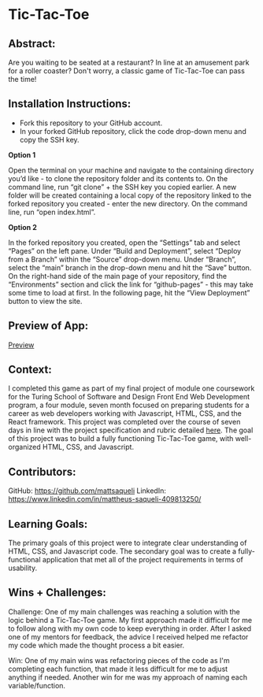 # Tic-Tac-Toe

## Abstract:
Are you waiting to be seated at a restaurant? In line at an amusement park for a roller coaster? Don't worry, a classic game of Tic-Tac-Toe can pass the time!

## Installation Instructions:

- Fork this repository to your GitHub account.
- In your forked GitHub repository, click the code drop-down menu and copy the SSH key.

**Option 1**

Open the terminal on your machine and navigate to the containing directory you’d like - to clone the repository folder and its contents to.
On the command line, run “git clone” + the SSH key you copied earlier.
A new folder will be created containing a local copy of the repository linked to the forked repository you created - enter the new directory.
On the command line, run “open index.html”.

**Option 2**

In the forked repository you created, open the “Settings” tab and select “Pages” on the left pane.
Under “Build and Deployment”, select “Deploy from a Branch” within the “Source” drop-down menu.
Under “Branch”, select the “main” branch in the drop-down menu and hit the “Save” button.
On the right-hand side of the main page of your repository, find the “Environments” section and click the link for “github-pages” - this may take some time to load at first.
In the following page, hit the “View Deployment” button to view the site.

## Preview of App:

[Preview](https://media.giphy.com/media/v1.Y2lkPTc5MGI3NjExZjJiMzJjMWI5ODc3NTViZDQzZTk3ODExYWUwYWRmMWE1NTUyNDdlYSZjdD1n/VpiJDko2X1GnXZ3Irv/giphy.gif)

## Context:

I completed this game as part of my final project of module one coursework for the Turing School of Software and Design Front End Web Development program, a four module, seven month focused on preparing students for a career as web developers working with Javascript, HTML, CSS, and the React framework. This project was completed over the course of seven days in line with the project specification and rubric detailed [here](https://frontend.turing.edu/projects/module-1/tic-tac-toe-solo-v2.html). The goal of this project was to build a fully functioning Tic-Tac-Toe game, with well-organized HTML, CSS, and Javascript.

## Contributors:

GitHub: https://github.com/mattsaqueli
LinkedIn: https://www.linkedin.com/in/mattheus-saqueli-409813250/

## Learning Goals:

The primary goals of this project were to integrate clear understanding of HTML, CSS, and Javascript code. The secondary goal was to create a fully-functional application that met all of the project requirements in terms of usability. 

## Wins + Challenges:

Challenge:
One of my main challenges was reaching a solution with the logic behind a Tic-Tac-Toe game. My first approach made it difficult for me to follow along with my own code to keep everything in order. After I asked one of my mentors for feedback, the advice I received helped me refactor my code which made the thought process a bit easier. 

Win:
One of my main wins was refactoring pieces of the code as I'm completing each function, that made it less difficult for me to adjust anything if needed. Another win for me was my approach of naming each variable/function.

